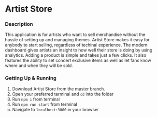 # Artist Store

### Description
This application is for artists who want to sell merchandise without the hassle of setting up and managing themes. Artist Store makes it easy for anybody to start selling, regardless of techinal experience. The modern dashboard gives artists an insight to how well their store is doing by using analytics. Adding a product is simple and takes just a few clicks. It also features the ability to set concert exclusive items as well as let fans know where and when they will be sold.


### Getting Up & Running
1. Download Artist Store from the master branch.
2. Open your preferred terminal and `cd` into the folder
3. Run `npm i` from terminal
4. Run `npm run start` from terminal
5. Navigate to `localhost:3000` in your browser
